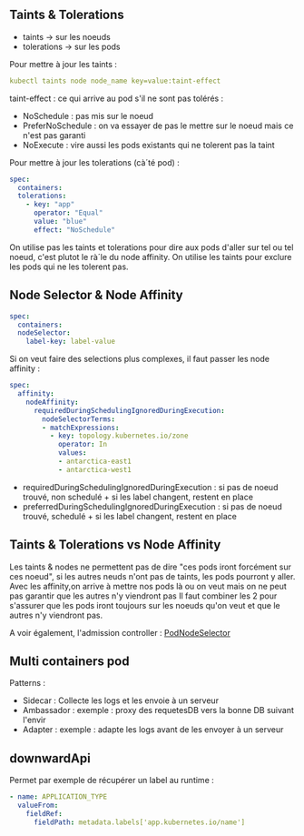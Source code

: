 ## Taints & Tolerations

- taints -> sur les noeuds
- tolerations -> sur les pods

Pour mettre à  jour les taints :
````yaml
kubectl taints node node_name key=value:taint-effect
````

taint-effect : ce qui arrive au pod s'il ne sont pas tolérés :
    
- NoSchedule : pas mis sur le noeud
- PreferNoSchedule : on va essayer de pas le mettre sur le noeud mais ce n'est pas garanti
- NoExecute : vire aussi les pods existants qui ne tolerent pas la taint

Pour mettre à  jour les tolerations (cà´té pod) :

```yaml
spec:
  containers:
  tolerations:
    - key: "app"
      operator: "Equal"
      value: "blue"
      effect: "NoSchedule"
```

On utilise pas les taints et tolerations pour dire aux pods d'aller sur tel ou tel noeud, c'est plutot le rà´le du node affinity.
On utilise les taints pour exclure les pods qui ne les tolerent pas.

## Node Selector & Node Affinity

````yaml
spec:
  containers:
  nodeSelector:
    label-key: label-value
````

Si on veut faire des selections plus complexes, il faut passer les node affinity :

````yaml
spec:
  affinity:
    nodeAffinity:
      requiredDuringSchedulingIgnoredDuringExecution:
        nodeSelectorTerms:
        - matchExpressions:
          - key: topology.kubernetes.io/zone
            operator: In
            values:
            - antarctica-east1
            - antarctica-west1
````

- requiredDuringSchedulingIgnoredDuringExecution : si pas de noeud trouvé, non schedulé + si les label changent, restent en place
- preferredDuringSchedulingIgnoredDuringExecution : si pas de noeud trouvé, schedulé + si les label changent, restent en place

## Taints & Tolerations vs Node Affinity

Les taints & nodes ne permettent pas de dire "ces pods iront forcément sur ces noeud", si les autres neuds n'ont pas de taints, les pods pourront y aller.
Avec les affinity,on arrive à  mettre nos pods là  ou on veut mais on ne peut pas garantir que les autres n'y viendront pas
Il faut combiner les 2 pour s'assurer que les pods iront toujours sur les noeuds qu'on veut et que le autres n'y viendront pas.
      
A voir également, l'admission controller : [PodNodeSelector](https://medium.com/geekculture/k8s-admission-controller-podnodeselector-31e940b8b183) 

## Multi containers pod

Patterns :
    
- Sidecar : Collecte les logs et les envoie à  un serveur
- Ambassador : exemple : proxy des requetesDB vers la bonne DB suivant l'envir
- Adapter : exemple : adapte les logs avant de les envoyer à  un serveur

## downwardApi

Permet par exemple de récupérer un label au runtime :

```yaml
- name: APPLICATION_TYPE
  valueFrom:
    fieldRef:
      fieldPath: metadata.labels['app.kubernetes.io/name']
```
